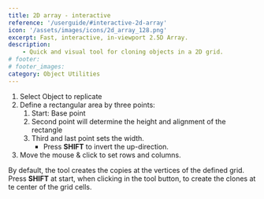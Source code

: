 ```yaml
---
title: 2D array - interactive
reference: '/userguide/#interactive-2d-array'
icon: '/assets/images/icons/2d_array_128.png'
excerpt: Fast, interactive, in-viewport 2.5D Array.
description:
    - Quick and visual tool for cloning objects in a 2D grid.
# footer:
# footer_images:
category: Object Utilities
---
```


1. Select Object to replicate
2. Define a rectangular area by three points:
    1. Start: Base point
    2. Second point will determine the height and alignment of the rectangle
    3. Third and last point sets the width.
        * Press **SHIFT** to invert the up-direction.
3. Move the mouse &amp; click to set rows and columns.

By default, the tool creates the copies at the vertices of the defined grid. Press **SHIFT** at start, when clicking in the tool button, to create the clones at te center of the grid cells.
